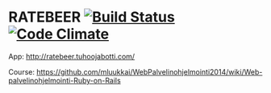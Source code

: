 # RATEBEER [![Build Status](https://travis-ci.org/tuhoojabotti/ratebeer.png)](https://travis-ci.org/tuhoojabotti/ratebeer) [![Code Climate](https://codeclimate.com/github/tuhoojabotti/ratebeer.png)](https://codeclimate.com/github/tuhoojabotti/ratebeer)

App: http://ratebeer.tuhoojabotti.com/

Course: https://github.com/mluukkai/WebPalvelinohjelmointi2014/wiki/Web-palvelinohjelmointi-Ruby-on-Rails
